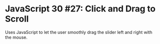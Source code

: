 # JavaScript 30 #27: Click and Drag to Scroll

Uses JavaScript to let the user smoothly drag the slider left and right with the mouse.